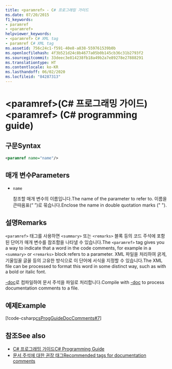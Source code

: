 ```yaml
---
title: <paramref> - C# 프로그래밍 가이드
ms.date: 07/20/2015
f1_keywords:
- paramref
- <paramref>
helpviewer_keywords:
- <paramref> C# XML tag
- paramref C# XML tag
ms.assetid: 756c24c1-f591-40e8-a838-559761539b0b
ms.openlocfilehash: 4f3b521d24c8b4677a05b0b145cb36c31b2793f2
ms.sourcegitcommit: 33deec3e814238fb18a49b2a7e89278e27888291
ms.translationtype: HT
ms.contentlocale: ko-KR
ms.lasthandoff: 06/02/2020
ms.locfileid: "84287313"
---
```

# <a name="paramref-c-programming-guide"></a><span data-ttu-id="f515d-102">\<paramref>(C# 프로그래밍 가이드)</span><span class="sxs-lookup"><span data-stu-id="f515d-102">\<paramref> (C# programming guide)</span></span>

## <a name="syntax"></a><span data-ttu-id="f515d-103">구문</span><span class="sxs-lookup"><span data-stu-id="f515d-103">Syntax</span></span>

```xml
<paramref name="name"/>
```

## <a name="parameters"></a><span data-ttu-id="f515d-104">매개 변수</span><span class="sxs-lookup"><span data-stu-id="f515d-104">Parameters</span></span>

- `name`

  <span data-ttu-id="f515d-105">참조할 매개 변수의 이름입니다.</span><span class="sxs-lookup"><span data-stu-id="f515d-105">The name of the parameter to refer to.</span></span> <span data-ttu-id="f515d-106">이름을 큰따옴표(“ ”)로 묶습니다.</span><span class="sxs-lookup"><span data-stu-id="f515d-106">Enclose the name in double quotation marks (" ").</span></span>

## <a name="remarks"></a><span data-ttu-id="f515d-107">설명</span><span class="sxs-lookup"><span data-stu-id="f515d-107">Remarks</span></span>

<span data-ttu-id="f515d-108">`<paramref>` 태그를 사용하면 `<summary>` 또는 `<remarks>` 블록 등의 코드 주석에 포함된 단어가 매개 변수를 참조함을 나타낼 수 있습니다.</span><span class="sxs-lookup"><span data-stu-id="f515d-108">The `<paramref>` tag gives you a way to indicate that a word in the code comments, for example in a `<summary>` or `<remarks>` block refers to a parameter.</span></span> <span data-ttu-id="f515d-109">XML 파일을 처리하여 굵게, 기울임꼴 글꼴 등의 고유한 방식으로 이 단어에 서식을 지정할 수 있습니다.</span><span class="sxs-lookup"><span data-stu-id="f515d-109">The XML file can be processed to format this word in some distinct way, such as with a bold or italic font.</span></span>

<span data-ttu-id="f515d-110">[-doc](../../language-reference/compiler-options/doc-compiler-option.md)로 컴파일하여 문서 주석을 파일로 처리합니다.</span><span class="sxs-lookup"><span data-stu-id="f515d-110">Compile with [-doc](../../language-reference/compiler-options/doc-compiler-option.md) to process documentation comments to a file.</span></span>

## <a name="example"></a><span data-ttu-id="f515d-111">예제</span><span class="sxs-lookup"><span data-stu-id="f515d-111">Example</span></span>

[!code-csharp[csProgGuideDocComments#7](~/samples/snippets/csharp/VS_Snippets_VBCSharp/csProgGuideDocComments/CS/DocComments.cs#7)]

## <a name="see-also"></a><span data-ttu-id="f515d-112">참조</span><span class="sxs-lookup"><span data-stu-id="f515d-112">See also</span></span>

- [<span data-ttu-id="f515d-113">C# 프로그래밍 가이드</span><span class="sxs-lookup"><span data-stu-id="f515d-113">C# Programming Guide</span></span>](../index.md)
- [<span data-ttu-id="f515d-114">문서 주석에 대한 권장 태그</span><span class="sxs-lookup"><span data-stu-id="f515d-114">Recommended tags for documentation comments</span></span>](./recommended-tags-for-documentation-comments.md)
